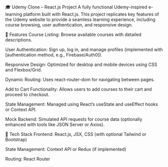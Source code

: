 🎓 Udemy Clone – React.js Project
A fully functional Udemy-inspired e-learning platform built with React.js. This project replicates key features of the Udemy website to provide a seamless learning experience, including course browsing, user authentication, and responsive design.

🚀 Features
Course Listing: Browse available courses with detailed descriptions.

User Authentication: Sign up, log in, and manage profiles (implemented with [authentication method, e.g., Firebase/Auth0]).

Responsive Design: Optimized for desktop and mobile devices using CSS and Flexbox/Grid.

Dynamic Routing: Uses react-router-dom for navigating between pages.

Add to Cart Functionality: Allows users to add courses to their cart and proceed to checkout.

State Management: Managed using React’s useState and useEffect hooks or Context API.

Mock Backend: Simulated API requests for course data (optionally enhanced with tools like JSON Server or Axios).

📂 Tech Stack
Frontend: React.js, JSX, CSS (with optional Tailwind or Bootstrap)

State Management: Context API or Redux (if implemented)

Routing: React Router
